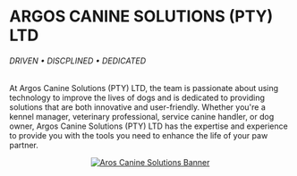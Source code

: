 # ARGOS CANINE SOLUTIONS (PTY) LTD
###### DRIVEN • DISCPLINED • DEDICATED 

At Argos Canine Solutions (PTY) LTD, the team is passionate about using technology to improve the lives of dogs and is dedicated to providing solutions that are both innovative and user-friendly. 
Whether you're a kennel manager, veterinary professional, service canine handler, or dog owner, Argos Canine Solutions (PTY) LTD has the expertise and experience to provide you with the tools you need to enhance the life of your paw partner.

<div align="center">
  <a href="">
    <img src="https://user-images.githubusercontent.com/83240023/216327170-af426fca-4384-4c29-8ad9-b6625eb207a9.png" alt="Aros Canine Solutions Banner">
  </a>
</div>
